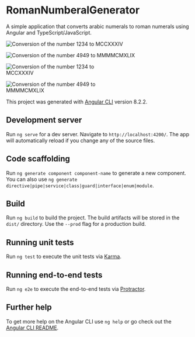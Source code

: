 # RomanNumberalGenerator

A simple application that converts arabic numerals to roman numerals using Angular and TypeScript/JavaScript.


![Conversion of the number 1234 to MCCXXXIV](..src/assets/images/img2.png)

![Conversion of the number 4949 to MMMMCMXLIX](..src/assets/images/img1.png)

<img
  src="../src/assets/images/img2.png"
  alt="Conversion of the number 1234 to MCCXXXIV"
  style="display: inline-block; margin: 0 auto; max-width: 300px">

<img
  src="../src/assets/images/img2.png"
  alt="Conversion of the number 4949 to MMMMCMXLIX"
  style="display: inline-block; margin: 0 auto; max-width: 300px">

This project was generated with [Angular CLI](https://github.com/angular/angular-cli) version 8.2.2.

## Development server

Run `ng serve` for a dev server. Navigate to `http://localhost:4200/`. The app will automatically reload if you change any of the source files.

## Code scaffolding

Run `ng generate component component-name` to generate a new component. You can also use `ng generate directive|pipe|service|class|guard|interface|enum|module`.

## Build

Run `ng build` to build the project. The build artifacts will be stored in the `dist/` directory. Use the `--prod` flag for a production build.

## Running unit tests

Run `ng test` to execute the unit tests via [Karma](https://karma-runner.github.io).

## Running end-to-end tests

Run `ng e2e` to execute the end-to-end tests via [Protractor](http://www.protractortest.org/).

## Further help

To get more help on the Angular CLI use `ng help` or go check out the [Angular CLI README](https://github.com/angular/angular-cli/blob/master/README.md).

